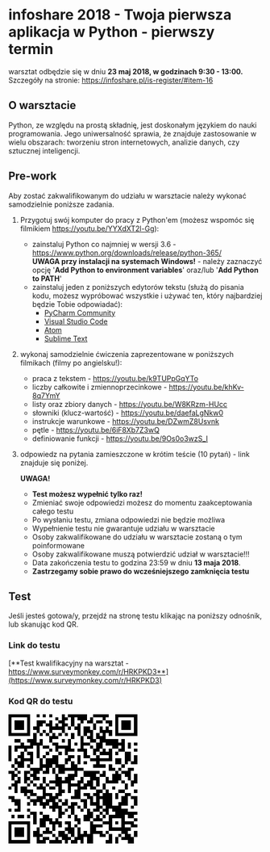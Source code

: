 # infoshare 2018 - Twoja pierwsza aplikacja w Python - pierwszy termin 

warsztat odbędzie się w dniu **23 maj 2018, w godzinach 9:30 - 13:00.**  
Szczegóły na stronie: <https://infoshare.pl/is-register/#item-16>

## O warsztacie

Python, ze względu na prostą składnię, jest doskonałym językiem do nauki programowania. Jego uniwersalność sprawia, że znajduje zastosowanie w wielu obszarach: tworzeniu stron internetowych, analizie danych, czy sztucznej inteligencji.

## Pre-work

Aby zostać zakwalifikowanym do udziału w warsztacie należy wykonać samodzielnie poniższe zadania.

1. Przygotuj swój komputer do pracy z Python'em (możesz wspomóc się filmikiem <https://youtu.be/YYXdXT2l-Gg>):
    * zainstaluj Python co najmniej w wersji 3.6 - <https://www.python.org/downloads/release/python-365/>  
    **UWAGA przy instalacji na systemach Windows!** - należy zaznaczyć opcję '**Add Python to environment variables**' oraz/lub '**Add Python to PATH**'
    * zainstaluj jeden z poniższych edytorów tekstu (służą do pisania kodu, możesz wypróbować wszystkie i używać ten, który najbardziej będzie Tobie odpowiadać):
        * [PyCharm Community](https://www.jetbrains.com/pycharm/download/)
        * [Visual Studio Code](https://code.visualstudio.com/)
        * [Atom](https://atom.io/)
        * [Sublime Text](https://www.sublimetext.com/)

2. wykonaj samodzielnie ćwiczenia zaprezentowane w poniższych filmikach (filmy po angielsku!):
    * praca z tekstem - <https://youtu.be/k9TUPpGqYTo>
    * liczby całkowite i zmiennoprzecinkowe - <https://youtu.be/khKv-8q7YmY>
    * listy oraz zbiory danych - <https://youtu.be/W8KRzm-HUcc>
    * słowniki (klucz-wartość) - <https://youtu.be/daefaLgNkw0>
    * instrukcje warunkowe - <https://youtu.be/DZwmZ8Usvnk>
    * pętle - <https://youtu.be/6iF8Xb7Z3wQ>
    * definiowanie funkcji - <https://youtu.be/9Os0o3wzS_I>

3. odpowiedz na pytania zamieszczone w krótim teście (10 pytań) - link znajduje się poniżej.

    **UWAGA!**  
    * **Test możesz wypełnić tylko raz!**
    * Zmieniać swoje odpowiedzi możesz do momentu zaakceptowania całego testu
    * Po wysłaniu testu, zmiana odpowiedzi nie będzie możliwa
    * Wypełnienie testu nie gwarantuje udziału w warsztacie
    * Osoby zakwalifikowane do udziału w warsztacie zostaną o tym poinformowane
    * Osoby zakwalifikowane muszą potwierdzić udział w warsztacie!!!
    * Data zakończenia testu to godzina 23:59 w dniu **13 maja 2018**.
    * **Zastrzegamy sobie prawo do wcześniejszego zamknięcia testu**

## Test

Jeśli jesteś gotowa/y, przejdź na stronę testu klikając na poniższy odnośnik, lub skanując kod QR.

### Link do testu

[**Test kwalifikacyjny na warsztat - https://www.surveymonkey.com/r/HRKPKD3**](https://www.surveymonkey.com/r/HRKPKD3)

### Kod QR do testu

![Kod QR](qr_test.png)
